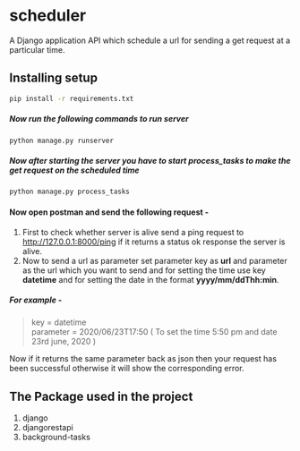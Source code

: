 # scheduler
A Django application API which schedule a url for sending a get request at a particular time.

## Installing setup

```bash
pip install -r requirements.txt
```
##### Now run the following commands to run server
```bash
python manage.py runserver
 ```
 ##### Now after starting the server you have to start process_tasks to make the get request on the scheduled time
 ```bash
 python manage.py process_tasks
 ```
 
 #### Now open postman and send the following request - 
 
 1. First to check whether server is alive send a ping request to http://127.0.0.1:8000/ping if it returns a status ok response the server is alive.
 2. Now to send a url as parameter set parameter key as **url** and parameter as the url which you want to send and for setting the time use key **datetime** 
    and for setting the date in the format **yyyy/mm/ddThh:min**.
 ##### For example - 
 >key  =   datetime \
 >parameter = 2020/06/23T17:50        ( To set the time 5:50 pm and date 23rd june, 2020 ) 
 
  Now if it returns the same parameter back as json then your request has been successful otherwise it will show the corresponding error.
  
  ## The Package used in the project
  1. django
  2. djangorestapi
  3. background-tasks
